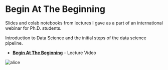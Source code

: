 # Begin At The Beginning
Slides and colab notebooks from lectures I gave as a part of an international webinar for Ph.D. students.

Introduction to Data Science and the initial steps of the data science pipeline.

- __[Begin At The Beginning](https://www.youtube.com/watch?v=1Pnwj-w6XAw)__ - Lecture Video

![alice](https://pbs.twimg.com/media/DgzdoWnXUAEMkUA.jpg)
